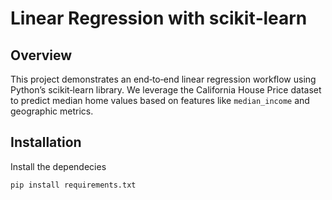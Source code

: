 # Linear Regression with scikit‑learn

## Overview  
This project demonstrates an end‑to‑end linear regression workflow using Python’s scikit‑learn library. We leverage the California House Price dataset to predict median home values based on features like `median_income` and geographic metrics.

## Installation  

Install the dependecies
``` python
pip install requirements.txt